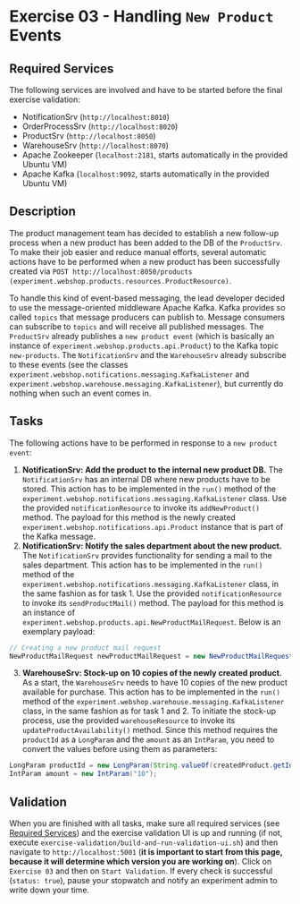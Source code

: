 # Exercise 03 - Handling `New Product` Events

## Required Services

The following services are involved and have to be started before the final exercise validation:

- NotificationSrv (`http://localhost:8010`)
- OrderProcessSrv (`http://localhost:8020`)
- ProductSrv (`http://localhost:8050`)
- WarehouseSrv  (`http://localhost:8070`)
- Apache Zookeeper (`localhost:2181`, starts automatically in the provided Ubuntu VM)
- Apache Kafka (`localhost:9092`, starts automatically in the provided Ubuntu VM)

## Description

The product management team has decided to establish a new follow-up process when a new product has been added to the DB of the `ProductSrv`. To make their job easier and reduce manual efforts, several automatic actions have to be performed when a new product has been successfully created via `POST http://localhost:8050/products (experiment.webshop.products.resources.ProductResource)`.

To handle this kind of event-based messaging, the lead developer decided to use the message-oriented middleware Apache Kafka. Kafka provides so called `topics` that message producers can publish to. Message consumers can subscribe to `topics` and will receive all published messages. The `ProductSrv` already publishes a `new product event` (which is basically an instance of `experiment.webshop.products.api.Product`) to the Kafka topic `new-products`. The `NotificationSrv` and the `WarehouseSrv` already subscribe to these events (see the classes `experiment.webshop.notifications.messaging.KafkaListener` and `experiment.webshop.warehouse.messaging.KafkaListener`), but currently do nothing when such an event comes in.

## Tasks

The following actions have to be performed in response to a `new product event`:

1. **NotificationSrv: Add the product to the internal new product DB.** The `NotificationSrv` has an internal DB where new products have to be stored. This action has to be implemented in the `run()` method of the `experiment.webshop.notifications.messaging.KafkaListener` class. Use the provided `notificationResource` to invoke its `addNewProduct()` method. The payload for this method is the newly created `experiment.webshop.notifications.api.Product` instance that is part of the Kafka message.
2. **NotificationSrv: Notify the sales department about the new product.** The `NotificationSrv` provides functionality for sending a mail to the sales department. This action has to be implemented in the `run()` method of the `experiment.webshop.notifications.messaging.KafkaListener` class, in the same fashion as for task 1. Use the provided `notificationResource` to invoke its `sendProductMail()` method. The payload for this method is an instance of `experiment.webshop.products.api.NewProductMailRequest`. Below is an exemplary payload:

```java
// Creating a new product mail request
NewProductMailRequest newProductMailRequest = new NewProductMailRequest("NEW_PRODUCT_MAIL", createdProduct);
```

3. **WarehouseSrv: Stock-up on 10 copies of the newly created product.** As a start, the `WarehouseSrv` needs to have 10 copies of the new product available for purchase. This action has to be implemented in the `run()` method of the `experiment.webshop.warehouse.messaging.KafkaListener` class, in the same fashion as for task 1 and 2. To initiate the stock-up process, use the provided `warehouseResource` to invoke its `updateProductAvailability()` method.  Since this method requires the `productId` as a `LongParam` and the `amount` as an `IntParam`, you need to convert the values before using them as parameters:

```java
LongParam productId = new LongParam(String.valueOf(createdProduct.getId()));
IntParam amount = new IntParam("10");
```

## Validation

When you are finished with all tasks, make sure all required services (see [Required Services](#required-services)) and the exercise validation UI is up and running (if not, execute `exercise-validation/build-and-run-validation-ui.sh`) and then navigate to `http://localhost:5001` (**it is important to start from this page, because it will determine which version you are working on**). Click on `Exercise 03` and then on `Start Validation`. If every check is successful (`status: true`), pause your stopwatch and notify an experiment admin to write down your time.